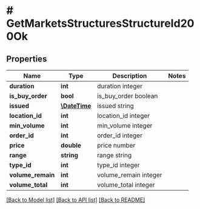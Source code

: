# # GetMarketsStructuresStructureId200Ok

## Properties

Name | Type | Description | Notes
------------ | ------------- | ------------- | -------------
**duration** | **int** | duration integer |
**is_buy_order** | **bool** | is_buy_order boolean |
**issued** | [**\DateTime**](\DateTime.md) | issued string |
**location_id** | **int** | location_id integer |
**min_volume** | **int** | min_volume integer |
**order_id** | **int** | order_id integer |
**price** | **double** | price number |
**range** | **string** | range string |
**type_id** | **int** | type_id integer |
**volume_remain** | **int** | volume_remain integer |
**volume_total** | **int** | volume_total integer |

[[Back to Model list]](../../README.md#models) [[Back to API list]](../../README.md#endpoints) [[Back to README]](../../README.md)
